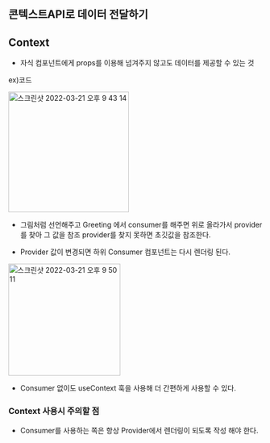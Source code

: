 ## 콘텍스트API로 데이터 전달하기

## Context

- 자식 컴포넌트에게 props를 이용해 넘겨주지 않고도 데이터를 제공할 수 있는 것

ex)코드

<img width="239" alt="스크린샷 2022-03-21 오후 9 43 14" src="https://user-images.githubusercontent.com/52316270/159282474-bd2390b9-6dbe-43e1-92e4-83f3a3fa27dd.png">


- 그림처럼 선언해주고 Greeting 에서 consumer를 해주면 위로 올라가서 provider를 찾아 그 값을 참조 provider를 찾지 못하면 초깃값을 참조한다.

- Provider 값이 변경되면 하위 Consumer 컴포넌트는 다시 렌더링 된다.

  

<img width="222" alt="스크린샷 2022-03-21 오후 9 50 11" src="https://user-images.githubusercontent.com/52316270/159283910-a824ca9b-13d8-4a21-b0d3-ebd8f6f54da6.png">

- Consumer 없이도 useContext 훅을 사용해 더 간편하게 사용할 수 있다.



### Context 사용시 주의할 점

- Consumer를 사용하는 쪽은 항상 Provider에서 렌더링이 되도록 작성 해야 한다.
